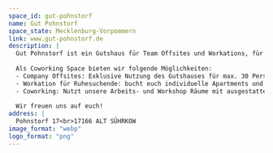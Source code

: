 ```yaml
---
space_id: gut-pohnstorf
name: Gut Pohnstorf
space_state: Mecklenburg-Vorpommern
link: www.gut-pohnstorf.de
description: |
  Gut Pohnstorf ist ein Gutshaus für Team Offsites und Workations, für Retreats und Ruhesuchende, für Familien und Feste. Unser Ziel ist, ein inspirierendes und entspanntes Umfeld für unsere Gäste zu schaffen und gleichzeitig die regionale Entwicklung zu fördern.
  
  Als Coworking Space bieten wir folgende Möglichkeiten:
  - Company Offsites: Exklusive Nutzung des Gutshauses für max. 30 Personen: Euch erwarten Arbeits- und Workshop Räume für kreatives Arbeiten, Verpflegungsoptionen von Selbstversorger bis Vollpension und Teambuilding-Aktivitäten im Gutsgarten oder der Umgebung
  - Workation für Ruhesuchende: bucht euch individuelle Apartments und tauscht Büro gegen einen Arbeitsplatz mit Blick in die Natur
  - Coworking: Nutzt unsere Arbeits- und Workshop Räume mit ausgestatteter Technik als Treffpunkt zum gemeinsamen Arbeiten - ob mit oder ohne Übernachtung
  
  Wir freuen uns auf euch!
address: |
  Pohnstorf 17<br>17166 ALT SÜHRKOW
image_format: "webp"
logo_format: "png"
---
```

